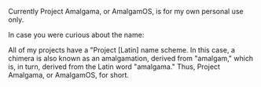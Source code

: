 Currently Project Amalgama, or AmalgamOS, is for my own personal use only.

In case you were curious about the name:

All of my projects have a "Project [Latin] name scheme. In this case, a chimera is also known as an amalgamation, derived from "amalgam," which is, in turn, derived from the Latin word "amalgama." Thus, Project Amalgama, or AmalgamOS, for short.
